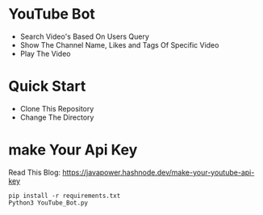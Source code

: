 # YouTube Bot
- Search Video's Based On Users Query
- Show The Channel Name, Likes and Tags Of Specific Video
- Play The Video

# Quick Start
- Clone This Repository
- Change The Directory

# make Your Api Key
Read This Blog: https://javapower.hashnode.dev/make-your-youtube-api-key


```commandline
pip install -r requirements.txt
Python3 YouTube_Bot.py
```
